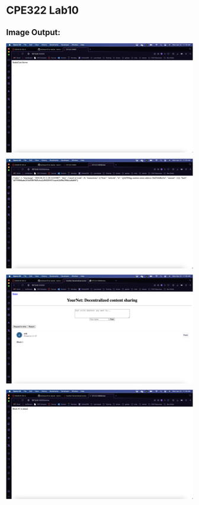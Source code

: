 # CPE322 Lab10

## Image Output:
![](/Images/Lab10_img.png)

![](/Images/lab10_img2.png)

![](/Images/Lab10_img3.png)

![](/Images/Lab10_img4.png)

